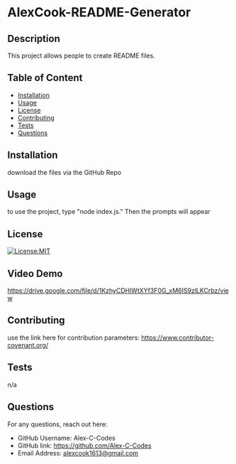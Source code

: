 
# AlexCook-README-Generator

## Description

This project allows  people to create README files.

## Table of Content

- [Installation](#installation)
- [Usage](#usage)
- [License](#license)
- [Contributing](#contributing)
- [Tests](#tests)
- [Questions](#questions)

## Installation

download the files via the GitHub Repo

## Usage

to use the project, type "node index.js." Then the prompts will appear

## License

[![License:MIT](https://img.shields.io/badge/License-MIT-yellow.svg)](https://opensource.org/licenses/MIT)

## Video Demo

https://drive.google.com/file/d/1KzhyCDHlWtXYf3F0G_xM6IS9zlLKCrbz/view

## Contributing

use the link here for contribution parameters: https://www.contributor-covenant.org/

## Tests

n/a

## Questions

For any questions, reach out here:
- GitHub Username: Alex-C-Codes
- GitHub link: https://github.com/Alex-C-Codes
- Email Address: alexcook1613@gmail.com